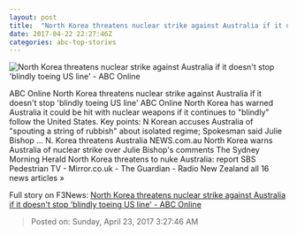 ```yaml
---
layout: post
title:  "North Korea threatens nuclear strike against Australia if it doesn't stop 'blindly toeing US line' - ABC Online"
date: 2017-04-22 22:27:46Z
categories: abc-top-stories
---
```


![North Korea threatens nuclear strike against Australia if it doesn't stop 'blindly toeing US line' - ABC Online](http://www.abc.net.au/news/image/8464278-1x1-700x700.jpg)

ABC Online North Korea threatens nuclear strike against Australia if it doesn't stop 'blindly toeing US line' ABC Online North Korea has warned Australia it could be hit with nuclear weapons if it continues to "blindly" follow the United States. Key points: N Korean accuses Australia of "spouting a string of rubbish" about isolated regime; Spokesman said Julie Bishop ... N. Korea threatens Australia NEWS.com.au North Korea warns Australia of nuclear strike over Julie Bishop's comments The Sydney Morning Herald North Korea threatens to nuke Australia: report SBS Pedestrian TV - Mirror.co.uk - The Guardian - Radio New Zealand all 16 news articles »


Full story on F3News: [North Korea threatens nuclear strike against Australia if it doesn't stop 'blindly toeing US line' - ABC Online](http://www.f3nws.com/n/RPG3dF)

> Posted on: Sunday, April 23, 2017 3:27:46 AM
